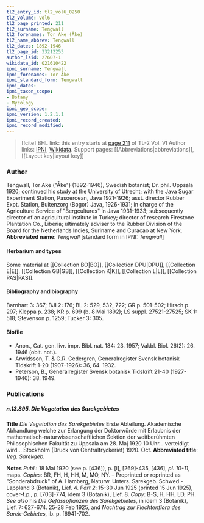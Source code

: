 ```yaml
---
tl2_entry_id: tl2_vol6_0250
tl2_volume: vol6
tl2_page_printed: 211
tl2_surname: Tengwall
tl2_forenames: Tor Ake (Åke)
tl2_name_abbrev: Tengwall
tl2_dates: 1892-1946
tl2_page_id: 33212253
author_lsid: 27607-1
wikidata_id: Q21610422
ipni_surname: Tengwall
ipni_forenames: Tor Åke
ipni_standard_form: Tengwall
ipni_dates: 
ipni_taxon_scope: 
- Botany
- Mycology
ipni_geo_scope: 
ipni_version: 1.2.1.1
ipni_record_created: 
ipni_record_modified:
---
```


> [!cite] BHL link: this entry starts at [page 211](https://www.biodiversitylibrary.org/page/33212253) of TL-2 Vol. VI
> Author links: [IPNI](https://www.ipni.org/a/27607-1), [Wikidata](https://www.wikidata.org/wiki/Q21610422). Support pages: [[Abbreviations|abbreviations]], [[Layout key|layout key]]

### Author

Tengwall, Tor Ake ("Åke") (1892-1946), Swedish botanist; Dr. phil. Uppsala 1920; continued his study at the University of Utrecht; with the Java Sugar Experiment Station, Pasoeroean, Java 1921-1926; asst. director Rubber Expt. Station, Buitenzorg (Bogor) Java, 1926-1931; in charge of the Agriculture Service of "Bergcultures" in Java 1931-1933; subsequently director of an agricultural institute in Turkey; director of research Firestone Plantation Co., Liberia; ultimately adviser to the Rubber Division of the Board for the Netherlands Indies, Suriname and Curaçao at New York. 
**Abbreviated name**: *Tengwall* \[standard form in IPNI: *Tengwall*\]

#### Herbarium and types

Some material at [[Collection BO|BO]], [[Collection DPU|DPU]], [[Collection E|E]], [[Collection GB|GB]], [[Collection K|K]], [[Collection L|L]], [[Collection PAS|PAS]].

#### Bibliography and biography

Barnhart 3: 367; BJI 2: 176; BL 2: 529, 532, 722; GR p. 501-502; Hirsch p. 297; Kleppa p. 238; KR p. 699 (b. 8 Mai 1892); LS suppl. 27521-27525; SK 1: 518; Stevenson p. 1259; Tucker 3: 305.

#### Biofile

- Anon., Cat. gen. livr. impr. Bibl. nat. 184: 23. 1957; Vakbl. Biol. 26(2): 26. 1946 (obit. not.).
- Arwidsson, T. & G.R. Cedergren, Generalregister Svensk botanisk Tidskrift 1-20 (1907-1926): 36, 64. 1932.
- Peterson, B., Generalregister Svensk botanisk Tidskrift 21-40 (1927-1946): 38. 1949.

### Publications

##### n.13.895. Die Vegetation des Sarekgebietes

**Title**
*Die Vegetation des Sarekgebietes* Erste Abteilung. Akademische Abhandlung welche zur Erlangung der Doktorwürde mit Erlaubnis der mathematisch-naturwissenschaftlichen Sektion der weitberühmten Philosophischen Fakultät zu Uppsala am 28. Maj 1920 10 Uhr... verteidigt wird... Stockholm (Druck von Centraltryckeriet) 1920. Oct.
**Abbreviated title**: *Veg. Sarekgeb.*

**Notes**
*Publ*.: 18 Mai 1920 (see p. \[436\]), p. \[i\], \[269\]-435, \[436\], *pl. 10-11*, maps. *Copies*: BR, FH, H, HH, M, MO, NY. – Preprinted or reprinted as "Sonderabdruck" of A.
Hamberg, Naturw. Unters. Sarekgeb. Schwed.-Lappland 3 (Botanik), Lief. 4.
*Part 2*: 15-30 Jun 1925 (printed 15 Jun 1925), cover-t.p., p. \[703\]-774, idem 3 (Botanik), Lief. 8. *Copy*: B-S, H, HH, LD, PH.
*See also* his *Die Gefässpflanzen des Sarekgebietes*, in idem 3 (Botanik), Lief. 7: 627-674. 25-28 Feb 1925, and *Nachtrag zur Flechtenflora des Sarek-Gebietes*, ib. p. \[694\]-702.

